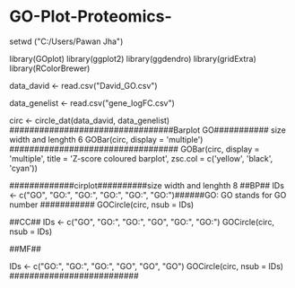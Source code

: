 # GO-Plot-Proteomics-
setwd ("C:/Users/Pawan Jha")

library(GOplot)
library(ggplot2)
library(ggdendro)
library(gridExtra)
library(RColorBrewer)

data_david <- read.csv("David_GO.csv")

data_genelist <- read.csv("gene_logFC.csv")

circ <- circle_dat(data_david, data_genelist)
#################################Barplot GO########### size width and lenghth 6
GOBar(circ, display = 'multiple')
##################################
GOBar(circ, display = 'multiple', title = 'Z-score coloured barplot', zsc.col = c('yellow', 'black', 'cyan'))

#############cirplot##########size width and lenghth 8
##BP##
IDs <- c("GO",	"GO:",	"GO:",	"GO:",	"GO:",	"GO:")######GO: GO stands for GO number ###########
GOCircle(circ, nsub = IDs)

##CC##
IDs <- c("GO",	"GO:",	"GO:",	"GO",	"GO:",		"GO:")
GOCircle(circ, nsub = IDs)

##MF##

IDs <- c("GO:",	"GO:",	"GO:",	"GO",	"GO",	"GO")
GOCircle(circ, nsub = IDs)
##########################
